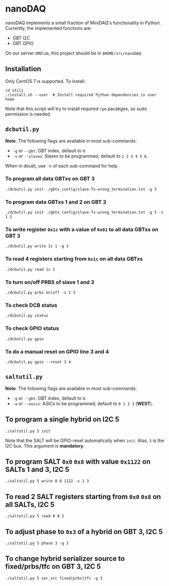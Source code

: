 # nanoDAQ
nanoDAQ implements a small fraction of MiniDAQ's functionality in Python.
Currently, the implemented functions are:

* GBT I2C
* GBT GPIO

On our server `UMDlab`, this project should be in `$HOME/src/nanoDAQ`.


## Installation
Only CentOS 7 is supported. To install:
```
cd utils
./install.sh --user  # Install required Python dependencies in user home
```

Note that this script will try to install required `rpm` pacakges, so sudo
permission is needed.


## `dcbutil.py`
**Note**: The following flags are available in most sub-commands:

* `-g` or `--gbt`: GBT index, default to `0`.
* `-s` or `--slaves`: Slaves to be programmed, default to `1 2 3 4 5 6`.

When in doubt, use `-h` of each sub-command for help.

### To program all data GBTxs on GBT 3
```
./dcbutil.py init ./gbtx_config/slave-Tx-wrong_termination.txt -g 3
```

### To program data GBTxs 1 and 2 on GBT 3
```
./dcbutil.py init ./gbtx_config/slave-Tx-wrong_termination.txt -g 3 -s 1 2
```

### To write register `0x1c` with a value of `0x01` to all data GBTxs on GBT 3
```
./dcbutil.py write 1c 1 -g 3
```

### To read 4 registers starting from `0x1c` on all data GBTxs
```
./dcbutil.py read 1c 1
```

### To turn on/off PRBS of slave 1 and 3
```
./dcbutil.py prbs on|off -s 1 3
```

### To check DCB status
```
./dcbutil.py status
```

### To check GPIO status
```
./dcbutil.py gpio
```

### To do a manual reset on GPIO line 3 and 4
```
./dcbutil.py gpio --reset 3 4
```


## `saltutil.py`
**Note**: The following flags are available in most sub-commands:

* `-g` or `--gbt`: GBT index, default to `0`.
* `-a` or `--asics`: ASICs to be programmed, default to `0 1 2 3` (**WEST**).

## To program a single hybrid on I2C 5
```
./saltutil.py 5 init
```

Note that the SALT will be GPIO-reset automatically when `init`. Also, `5` is
the I2C bus. This argument is **mandatory**.

## To program SALT `0x0` `0x8` with value `0x1122` on SALTs 1 and 3, I2C 5
```
./saltutil.py 5 write 0 8 1122 -s 1 3
```

## To read 2 SALT registers starting from `0x0` `0x8` on all SALTs, I2C 5
```
./saltutil.py 5 read 0 8 2
```

## To adjust phase to `0x3` of a hybrid on GBT 3, I2C 5
```
./saltutil.py 5 phase 3 -g 3
```

## To change hybrid serializer source to fixed/prbs/tfc on GBT 3, I2C 5
```
./saltutil.py 5 ser_src fixed|prbs|tfc -g 3
```
